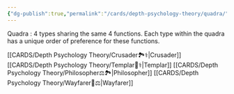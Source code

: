 ```yaml
---
{"dg-publish":true,"permalink":"/cards/depth-psychology-theory/quadra/","created":"2023-01-06T10:07:05.312+01:00","updated":"2023-04-27T18:31:29.634+02:00"}
---
```



Quadra : 4 types sharing the same 4 functions. Each type within the quadra has a unique order of preference for these functions. 

[[CARDS/Depth Psychology Theory/Crusader🏞️⚕️\|Crusader]]
[[CARDS/Depth Psychology Theory/Templar🌠⚕️\|Templar]]
[[CARDS/Depth Psychology Theory/Philosopher⚖️🏞️\|Philosopher]]
[[CARDS/Depth Psychology Theory/Wayfarer🌠⚖️\|Wayfarer]]
